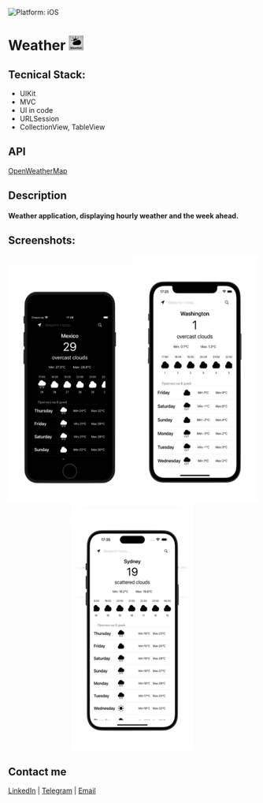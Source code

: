 ![Platform: iOS](https://img.shields.io/badge/Platform-iOS-green.svg) 

# Weather <img src="Weather/Supports/Assets.xcassets/AppIcon.appiconset/icon.png" width="30"/>


## Tecnical Stack:
* UIKit
* MVC
* UI in code
* URLSession
* CollectionView, TableView

## API
[OpenWeatherMap](https://openweathermap.org/)

## Description 
#### Weather application, displaying hourly weather and the week ahead.

## Screenshots:
<p align="center">
  <img src="https://github.com/SemennikovNA/Weather/blob/main/Media/se2.png" width="250" height=480 />
  <img src="https://github.com/SemennikovNA/Weather/blob/main/Media/12.png" width="250" height=500 />
  <img src="https://github.com/SemennikovNA/Weather/blob/main/Media/15promax.png" width="250" height=500 />
</p>

## Contact me
[LinkedIn](https://www.linkedin.com/in/nikita-semennikov-73a020253/ "https://www.linkedin.com/in/nikita-semennikov-73a020253/") | [Telegram](https://t.me/NikitaAndreevich10 "@NikitaAndreevich10") | [Email](mailto:semennikovna@yandex.ru "semennikovna@yandex.ru")
